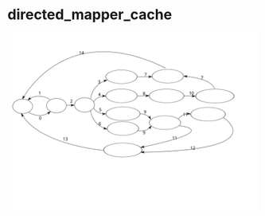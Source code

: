 directed_mapper_cache
=====================
![Weather Report](https://raw.githubusercontent.com/godspeed1989/directed_mapper_cache/master/states.svg)

